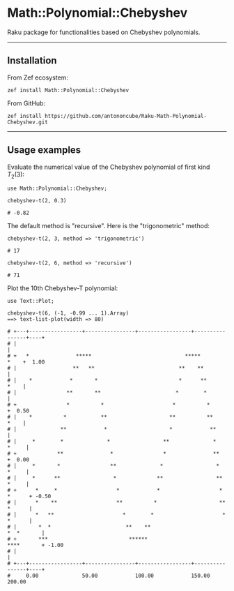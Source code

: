 # Math::Polynomial::Chebyshev

Raku package for functionalities based on Chebyshev polynomials.

------

## Installation

From Zef ecosystem:

```
zef install Math::Polynomial::Chebyshev 
```

From GitHub:

```
zef install https://github.com/antononcube/Raku-Math-Polynomial-Chebyshev.git
```

-------

## Usage examples

Evaluate the numerical value of the Chebyshev polynomial of first kind $T_2(3)$:

```perl6
use Math::Polynomial::Chebyshev;

chebyshev-t(2, 0.3)
```
```
# -0.82
```

The default method is "recursive". Here is the "trigonometric" method:

```perl6
chebyshev-t(2, 3, method => 'trigonometric')
```
```
# 17
```

```perl6
chebyshev-t(2, 6, method => 'recursive')
```
```
# 71
```

Plot the 10th Chebyshev-T polynomial:

```perl6
use Text::Plot;

chebyshev-t(6, (-1, -0.99 ... 1).Array)
==> text-list-plot(width => 80)
```
```
# +---+-----------------+----------------+-----------------+----------------+----+      
# |                                                                              |      
# +   *               *****                              *****              *    +  1.00
# |                  **   **                           **    **                  |      
# |    *            *       *                          *      **            *    |      
# |                **       **                        *        *                 |      
# +                *          *                      *          *                +  0.50
# |    *          *           **                    **          **          *    |      
# |              **            *                    *            **              |      
# |     *        *              *                 **              *        *     |      
# +             **               *                *               **             +  0.00
# |     *       *                **              *                 *       *     |      
# |     *      **                 *             **                 **      *     |      
# +      *     *                   *            *                   *     *      + -0.50
# |      *    **                   **          *                    **    *      |      
# |      *   **                      *        *                      *    *      |      
# |       *  *                        **    **                        *  *       |      
# +       ***                          ******                         ****       + -1.00
# |                                                                              |      
# +---+-----------------+----------------+-----------------+----------------+----+      
#     0.00              50.00            100.00            150.00           200.00
```

